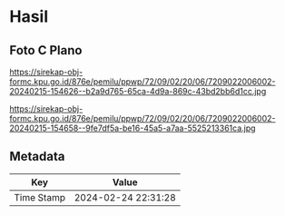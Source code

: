 # Hasil

## Foto C Plano

https://sirekap-obj-formc.kpu.go.id/876e/pemilu/ppwp/72/09/02/20/06/7209022006002-20240215-154626--b2a9d765-65ca-4d9a-869c-43bd2bb6d1cc.jpg

https://sirekap-obj-formc.kpu.go.id/876e/pemilu/ppwp/72/09/02/20/06/7209022006002-20240215-154658--9fe7df5a-be16-45a5-a7aa-5525213361ca.jpg


## Metadata

| Key        | Value               |
| ---------- | ------------------- |
| Time Stamp | 2024-02-24 22:31:28 |



